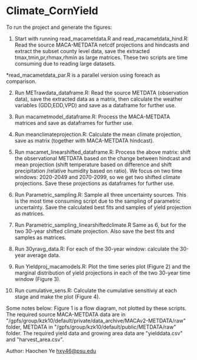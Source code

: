 # Climate_CornYield

To run the project and generate the figures:

1. Start with running read_macametdata.R and read_macametdata_hind.R: 
Read the source MACA-METDATA netcdf projections and hindcasts and extract the subset county level data, save the extracted tmax,tmin,pr,rhmax,rhmin as large matrices. These two scripts are time consuming due to reading large datasets.

*read_macametdata_par.R is a parallel version using foreach as comparison.

2. Run METrawdata_dataframe.R: 
Read the source METDATA (observation data), save the extracted data as a matrix, then calculate the weather variables (GDD,EDD,VPD) and save as a dataframe for further use.

3. Run macametmodel_dataframe.R: 
Process the MACA-METDATA matrices and save as dataframes for further use.

4. Run meanclimateprojection.R: 
Calculate the mean climate projection, save as matrix (together with MACA-METDATA hindcast).

5. Run macamet_linearshifted_dataframe.R:
Process the above matrix: shift the observational METDATA based on the change between hindcast and mean projection (shift temperature based on difference and shift precipitation
/relative humidity based on ratio). We focus on two time windows: 2020-2049 and 2070-2099, so we get two shifted climate projections. Save these projections as dataframes for further use.

6. Run Parametric_sampling.R:
Sample all three uncertainty sources. This is the most time consuming script due to the sampling of parametric uncertainty. Save the calculated best fits and samples of yield projection as matrices.

7. Run Parametric_sampling_linearshiftedclimate.R
Same as 6, but for the two 30-year shifted climate projection. Also save the best fits and samples as matrices.

8. Run 30yravg_data.R:
For each of the 30-year window: calculate the 30-year average data.

9. Run Yieldproj_macamodels.R:
Plot the time series plot (Figure 2) and the marginal distribution of yield projections in each of the two 30-year time window (Figure 3).

10. Run cumulative_sens.R:
Calculate the cumulative sensitiviy at each stage and make the plot (Figure 4).

Some notes below:
Figure 1 is a flow diagram, not plotted by these scripts.
The required source MACA-METDATA data are in "/gpfs/group/kzk10/default/private/data_archive/MACAv2-METDATA/raw" folder, METDATA in "/gpfs/group/kzk10/default/public/METDATA/raw" folder. The required yield data and growing area data are "yielddata.csv" and "harvest_area.csv".

Author: 
Haochen Ye
hxy46@psu.edu
